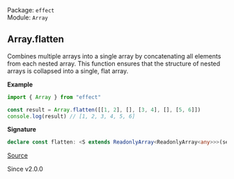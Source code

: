 Package: `effect`<br />
Module: `Array`<br />

## Array.flatten

Combines multiple arrays into a single array by concatenating all elements
from each nested array. This function ensures that the structure of nested
arrays is collapsed into a single, flat array.

**Example**

```ts
import { Array } from "effect"

const result = Array.flatten([[1, 2], [], [3, 4], [], [5, 6]])
console.log(result) // [1, 2, 3, 4, 5, 6]
```

**Signature**

```ts
declare const flatten: <S extends ReadonlyArray<ReadonlyArray<any>>>(self: S) => ReadonlyArray.Flatten<S>
```

[Source](https://github.com/Effect-TS/effect/tree/main/packages/effect/src/Array.ts#L2385)

Since v2.0.0